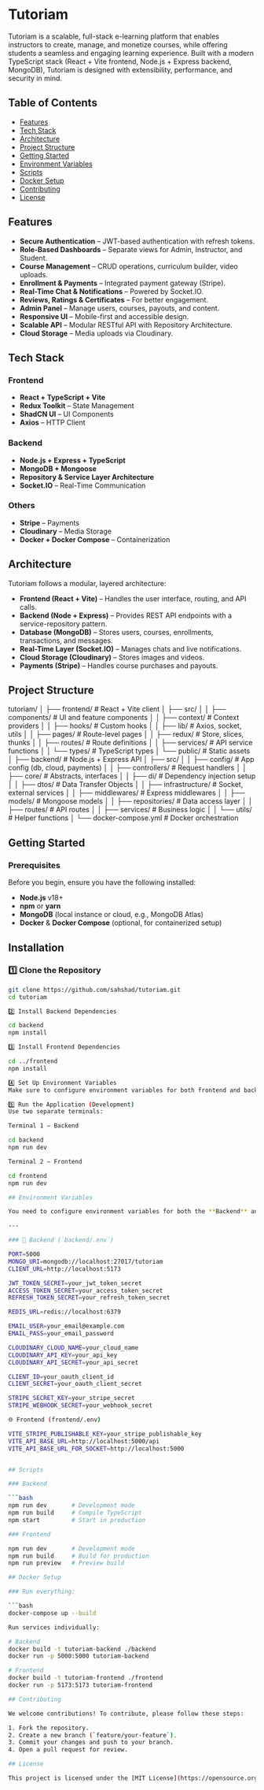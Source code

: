 # Tutoriam
Tutoriam is a scalable, full-stack e-learning platform that enables instructors to create, manage, and monetize courses, while offering students a seamless and engaging learning experience. Built with a modern TypeScript stack (React + Vite frontend, Node.js + Express backend, MongoDB), Tutoriam is designed with extensibility, performance, and security in mind.

## Table of Contents

- [Features](#features)
- [Tech Stack](#tech-stack)
- [Architecture](#architecture)
- [Project Structure](#project-structure)
- [Getting Started](#getting-started)
- [Environment Variables](#environment-variables)
- [Scripts](#scripts)
- [Docker Setup](#docker-setup)
- [Contributing](#contributing)
- [License](#license)

## Features

- **Secure Authentication** – JWT-based authentication with refresh tokens.
- **Role-Based Dashboards** – Separate views for Admin, Instructor, and Student.
- **Course Management** – CRUD operations, curriculum builder, video uploads.
- **Enrollment & Payments** – Integrated payment gateway (Stripe).
- **Real-Time Chat & Notifications** – Powered by Socket.IO.
- **Reviews, Ratings & Certificates** – For better engagement.
- **Admin Panel** – Manage users, courses, payouts, and content.
- **Responsive UI** – Mobile-first and accessible design.
- **Scalable API** – Modular RESTful API with Repository Architecture.
- **Cloud Storage** – Media uploads via Cloudinary.

## Tech Stack

### Frontend
- **React + TypeScript + Vite**
- **Redux Toolkit** – State Management
- **ShadCN UI** – UI Components
- **Axios** – HTTP Client

### Backend
- **Node.js + Express + TypeScript**
- **MongoDB + Mongoose**
- **Repository & Service Layer Architecture**
- **Socket.IO** – Real-Time Communication

### Others
- **Stripe** – Payments
- **Cloudinary** – Media Storage
- **Docker + Docker Compose** – Containerization

## Architecture

Tutoriam follows a modular, layered architecture:

- **Frontend (React + Vite)** – Handles the user interface, routing, and API calls.
- **Backend (Node + Express)** – Provides REST API endpoints with a service-repository pattern.
- **Database (MongoDB)** – Stores users, courses, enrollments, transactions, and messages.
- **Real-Time Layer (Socket.IO)** – Manages chats and live notifications.
- **Cloud Storage (Cloudinary)** – Stores images and videos.
- **Payments (Stripe)** – Handles course purchases and payouts.

## Project Structure

tutoriam/
│
├── frontend/                   # React + Vite client
│   ├── src/
│   │   ├── components/         # UI and feature components
│   │   ├── context/            # Context providers
│   │   ├── hooks/              # Custom hooks
│   │   ├── lib/                # Axios, socket, utils
│   │   ├── pages/              # Route-level pages
│   │   ├── redux/              # Store, slices, thunks
│   │   ├── routes/             # Route definitions
│   │   ├── services/           # API service functions
│   │   └── types/              # TypeScript types
│   └── public/                 # Static assets
│
├── backend/                    # Node.js + Express API
│   ├── src/
│   │   ├── config/             # App config (db, cloud, payments)
│   │   ├── controllers/        # Request handlers
│   │   ├── core/               # Abstracts, interfaces
│   │   ├── di/                 # Dependency injection setup
│   │   ├── dtos/               # Data Transfer Objects
│   │   ├── infrastructure/     # Socket, external services
│   │   ├── middlewares/        # Express middlewares
│   │   ├── models/             # Mongoose models
│   │   ├── repositories/       # Data access layer
│   │   ├── routes/             # API routes
│   │   ├── services/           # Business logic
│   │   └── utils/              # Helper functions
│
└── docker-compose.yml          # Docker orchestration


## Getting Started

### Prerequisites

Before you begin, ensure you have the following installed:

- **Node.js** v18+
- **npm** or **yarn**
- **MongoDB** (local instance or cloud, e.g., MongoDB Atlas)
- **Docker** & **Docker Compose** (optional, for containerized setup)

## Installation

### 1️⃣ Clone the Repository

```bash
git clone https://github.com/sahshad/tutoriam.git
cd tutoriam

2️⃣ Install Backend Dependencies

cd backend
npm install

3️⃣ Install Frontend Dependencies

cd ../frontend
npm install

4️⃣ Set Up Environment Variables
Make sure to configure environment variables for both frontend and backend. See the Environment Variables section below.

5️⃣ Run the Application (Development)
Use two separate terminals:

Terminal 1 – Backend

cd backend
npm run dev

Terminal 2 – Frontend

cd frontend
npm run dev

## Environment Variables

You need to configure environment variables for both the **Backend** and **Frontend** before running the app.

---

### 🔐 Backend (`backend/.env`)

PORT=5000
MONGO_URI=mongodb://localhost:27017/tutoriam
CLIENT_URL=http://localhost:5173

JWT_TOKEN_SECRET=your_jwt_token_secret
ACCESS_TOKEN_SECRET=your_access_token_secret
REFRESH_TOKEN_SECRET=your_refresh_token_secret

REDIS_URL=redis://localhost:6379

EMAIL_USER=your_email@example.com
EMAIL_PASS=your_email_password

CLOUDINARY_CLOUD_NAME=your_cloud_name
CLOUDINARY_API_KEY=your_api_key
CLOUDINARY_API_SECRET=your_api_secret

CLIENT_ID=your_oauth_client_id
CLIENT_SECRET=your_oauth_client_secret

STRIPE_SECRET_KEY=your_stripe_secret
STRIPE_WEBHOOK_SECRET=your_webhook_secret

🌐 Frontend (frontend/.env)

VITE_STRIPE_PUBLISHABLE_KEY=your_stripe_publishable_key
VITE_API_BASE_URL=http://localhost:5000/api
VITE_API_BASE_URL_FOR_SOCKET=http://localhost:5000


## Scripts

### Backend

```bash
npm run dev       # Development mode
npm run build     # Compile TypeScript
npm start         # Start in production

### Frontend

npm run dev       # Development mode
npm run build     # Build for production
npm run preview   # Preview build

## Docker Setup

### Run everything:

```bash
docker-compose up --build

Run services individually:

# Backend
docker build -t tutoriam-backend ./backend
docker run -p 5000:5000 tutoriam-backend

# Frontend
docker build -t tutoriam-frontend ./frontend
docker run -p 5173:5173 tutoriam-frontend

## Contributing

We welcome contributions! To contribute, please follow these steps:

1. Fork the repository.
2. Create a new branch (`feature/your-feature`).
3. Commit your changes and push to your branch.
4. Open a pull request for review.

## License

This project is licensed under the [MIT License](https://opensource.org/licenses/MIT).
